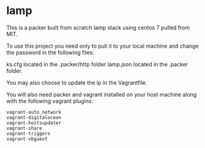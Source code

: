 # lamp

This is a packer built from scratch lamp stack using centos 7 pulled from MIT.

To use this project you need only to pull it to your local machine and change the password in the following files:

ks.cfg located in the .packer/http folder
lamp.json located in the .packer folder.

You may also choose to update the ip in the Vagrantfile.

You will also need packer and vagrant installed on your host machine along with the following vagrant plugins:

    vagrant-auto_network
    vagrant-digitalocean
    vagrant-hostsupdater
    vagrant-share
    vagrant-triggers
    vagrant-vbguest
  

